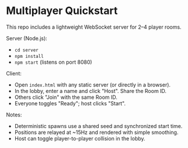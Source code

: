 # Multiplayer Quickstart

This repo includes a lightweight WebSocket server for 2–4 player rooms.

Server (Node.js):
- `cd server`
- `npm install`
- `npm start` (listens on port 8080)

Client:
- Open `index.html` with any static server (or directly in a browser).
- In the lobby, enter a name and click "Host". Share the Room ID.
- Others click "Join" with the same Room ID.
- Everyone toggles "Ready"; host clicks "Start".

Notes:
- Deterministic spawns use a shared seed and synchronized start time.
- Positions are relayed at ~15Hz and rendered with simple smoothing.
- Host can toggle player-to-player collision in the lobby.

